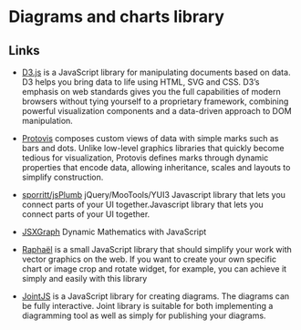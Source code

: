 # Diagrams and charts library

## Links

- [D3.js](http://d3js.org/) is a JavaScript library for manipulating documents based on data. D3 helps you bring data to life using HTML, SVG and CSS. D3’s emphasis on web standards gives you the full capabilities of modern browsers without tying yourself to a proprietary framework, combining powerful visualization components and a data-driven approach to DOM manipulation.

- [Protovis](http://mbostock.github.com/protovis/) composes custom views of data with simple marks such as bars and dots. Unlike low-level graphics libraries that quickly become tedious for visualization, Protovis defines marks through dynamic properties that encode data, allowing inheritance, scales and layouts to simplify construction.

- [sporritt/jsPlumb](https://github.com/sporritt/jsplumb/) jQuery/MooTools/YUI3 Javascript library that lets you connect parts of your UI together.Javascript library that lets you connect parts of your UI together.

- [JSXGraph](http://jsxgraph.uni-bayreuth.de/wp/) Dynamic Mathematics with JavaScript

- [Raphaël](http://raphaeljs.com/) is a small JavaScript library that should simplify your work with vector graphics on the web. If you want to create your own specific chart or image crop and rotate widget, for example, you can achieve it simply and easily with this library

- [JointJS](http://www.jointjs.com/) is a JavaScript library for creating diagrams. The diagrams can be fully interactive. Joint library is suitable for both implementing a diagramming tool as well as simply for publishing your diagrams.





